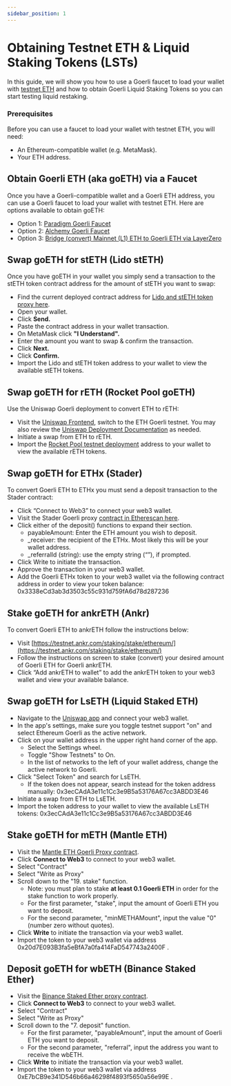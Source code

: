 ```yaml
---
sidebar_position: 1
---
```


# Obtaining Testnet ETH & Liquid Staking Tokens (LSTs)

In this guide, we will show you how to use a Goerli faucet to load your wallet with [testnet ETH](https://ethereum.org/en/developers/docs/networks/#ethereum-testnets) and how to obtain Goerli Liquid Staking Tokens so you can start testing liquid restaking.

### Prerequisites

Before you can use a faucet to load your wallet with testnet ETH, you will need:

- An Ethereum-compatible wallet (e.g. MetaMask).
- Your ETH address.

## Obtain Goerli ETH (aka goETH) via a Faucet

Once you have a Goerli-compatible wallet and a Goerli ETH address, you can use a Goerli faucet to load your wallet with testnet ETH. Here are options available to obtain goETH:

- Option 1: [Paradigm Goerli Faucet](https://faucet.paradigm.xyz/)
- Option 2: [Alchemy Goerli Faucet](https://goerlifaucet.com/)
- Option 3: [Bridge (convert) Mainnet (L1) ETH to Goerli ETH via LayerZero](https://testnetbridge.com/)

## Swap goETH for stETH (Lido stETH)

Once you have goETH in your wallet you simply send a transaction to the stETH token contract address for the amount of stETH you want to swap:

- Find the current deployed contract address for [Lido and stETH token proxy here](https://docs.lido.fi/deployed-contracts/goerli/).
- Open your wallet.
- Click **Send.**
- Paste the contract address in your wallet transaction.
- On MetaMask click **"I Understand".**
- Enter the amount you want to swap & confirm the transaction.
- Click **Next.**
- Click **Confirm.**
- Import the Lido and stETH token address to your wallet to view the available stETH tokens.

## Swap goETH for rETH (Rocket Pool goETH)

Use the Uniswap Goerli deployment to convert ETH to rETH:

- Visit the [Uniswap Frontend](https://app.uniswap.org/swap), switch to the ETH Goerli testnet. You may also review the [Uniswap Deployment Documentation](https://support.uniswap.org/hc/en-us/articles/14580495154445-Testnets-on-Uniswap) as needed.
- Initiate a swap from ETH to rETH.
- Import the [Rocket Pool testnet deployment](https://docs.rocketpool.net/overview/contracts-integrations.html) address to your wallet to view the available rETH tokens.

## Swap goETH for ETHx (Stader)

To convert Goerli ETH to ETHx you must send a deposit transaction to the Stader contract:

- Click “Connect to Web3” to connect your web3 wallet.
- Visit the Stader Goerli proxy [contract in Etherescan here](https://goerli.etherscan.io/address/0xd0e400Ec6Ed9C803A9D9D3a602494393E806F823#writeProxyContract).
- Click either of the deposit() functions to expand their section.
  - payableAmount: Enter the ETH amount you wish to deposit.
  - \_receiver: the recipient of the ETHx. Most likely this will be your wallet address.
  - \_referralId (string): use the empty string (“”), if prompted.
- Click Write to initiate the transaction.
- Approve the transaction in your web3 wallet.
- Add the Goerli ETHx token to your web3 wallet via the following contract address in order to view your token balance: 0x3338eCd3ab3d3503c55c931d759fA6d78d287236


## Stake goETH for ankrETH (Ankr)

To convert Goerli ETH to ankrETH follow the instructions below:

- Visit [https://testnet.ankr.com/staking/stake/ethereum/](https://testnet.ankr.com/staking/stake/ethereum/)
- Follow the instructions on screen to stake (convert) your desired amount of Goerli ETH for Goerli ankrETH.
- Click “Add ankrETH to wallet” to add the ankrETH token to your web3 wallet and view your available balance.


## Swap goETH for LsETH (Liquid Staked ETH)​
- Navigate to the [Uniswap app](https://app.uniswap.org/swap) and connect your web3 wallet.
- In the app's settings, make sure you toggle testnet support "on" and select Ethereum Goerli as the active network.
- Click on your wallet address in the upper right hand corner of the app.
  - Select the Settings wheel.
  - Toggle "Show Testnets" to On.
  - In the list of networks to the left of your wallet address, change the active network to Goerli.
- Click "Select Token" and search for LsETH.
  - If the token does not appear, search instead for the token address manually: 0x3ecCAdA3e11c1Cc3e9B5a53176A67cc3ABDD3E46
- Initiate a swap from ETH to LsETH.
- Import the token address to your wallet to view the available LsETH tokens: 0x3ecCAdA3e11c1Cc3e9B5a53176A67cc3ABDD3E46


## Stake goETH for mETH (Mantle ETH)

- Visit the [Mantle ETH Goerli Proxy contract](https://goerli.etherscan.io/address/0x307770388c483BF225DCbe55EE5BA8b9d0bC5C1d#writeProxyContract).
- Click **Connect to Web3** to connect to your web3 wallet.
- Select "Contract"
- Select "Write as Proxy"
- Scroll down to the "19. stake" function.
  - Note: you must plan to stake **at least 0.1 Goerli ETH** in order for the stake function to work properly.
  - For the first parameter, "stake", input the amount of Goerli ETH you want to deposit. 
  - For the second parameter, "minMETHAMount", input the value "0" (number zero without quotes).
- Click **Write** to initiate the transaction via your web3 wallet.
- Import the token to your web3 wallet via address 0x20d7E093B3fa5eBfA7a0fa414FaD547743a2400F .


## Deposit goETH for wbETH (Binance Staked Ether)

- Visit the [Binance Staked Ether proxy contract](https://goerli.etherscan.io/address/0xE7bCB9e341D546b66a46298f4893f5650a56e99E#writeProxyContract).
- Click **Connect to Web3** to connect to your web3 wallet.
- Select "Contract"
- Select "Write as Proxy"
- Scroll down to the "7. deposit" function.
  - For the first parameter, "payableAmount", input the amount of Goerli ETH you want to deposit. 
  - For the second parameter, "referral", input the address you want to receive the wbETH.
- Click **Write** to initiate the transaction via your web3 wallet.
- Import the token to your web3 wallet via address 0xE7bCB9e341D546b66a46298f4893f5650a56e99E .
